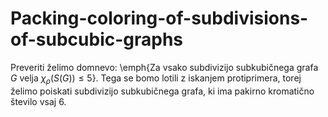 # Packing-coloring-of-subdivisions-of-subcubic-graphs
Preveriti  želimo domnevo: \emph{Za vsako subdivizijo subkubičnega grafa $G$ velja $\chi_\rho(S(G)) \leq 5$}. Tega se bomo lotili z iskanjem protiprimera, torej želimo poiskati subdivizijo subkubičnega grafa, ki ima pakirno kromatično število vsaj 6.

